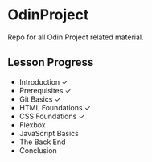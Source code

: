 # OdinProject

Repo for all Odin Project related material.

## Lesson Progress

- Introduction ✓
- Prerequisites ✓
- Git Basics ✓
- HTML Foundations ✓
- CSS Foundations ✓
- Flexbox
- JavaScript Basics
- The Back End
- Conclusion
